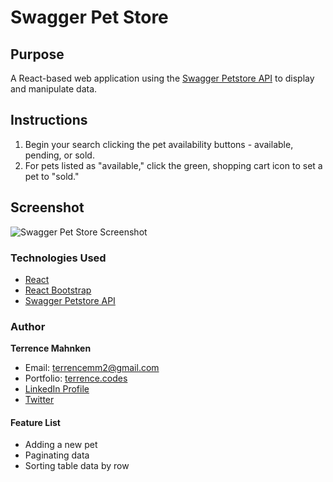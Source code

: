 # Swagger Pet Store

## Purpose

A React-based web application using the [Swagger Petstore API](https://petstore.swagger.io/) to display and manipulate data.

## Instructions

1. Begin your search clicking the pet availability buttons - available, pending, or sold.
2. For pets listed as "available," click the green, shopping cart icon to set a pet to "sold."

## Screenshot

![Swagger Pet Store Screenshot](../media/screenshot.png?raw=true)

### Technologies Used

-   [React](https://reactjs.org/)
-   [React Bootstrap](https://react-bootstrap.github.io/)
-   [Swagger Petstore API](https://petstore.swagger.io/)

### Author

**Terrence Mahnken**

-   Email: [terrencemm2@gmail.com](mailto:terrencemm2@gmail.com)
-   Portfolio: [terrence.codes](https://terrence.codes)
-   [LinkedIn Profile](https://www.linkedin.com/in/terrencemahnken/)
-   [Twitter](https://twitter.com/TerrenceMahnken)

#### Feature List

-   Adding a new pet
-   Paginating data
-   Sorting table data by row
